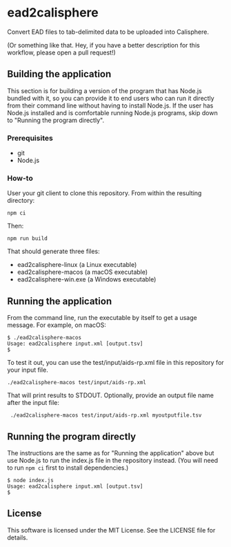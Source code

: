 # ead2calisphere

Convert EAD files to tab-delimited data to be uploaded into Calisphere.

(Or something like that. Hey, if you have a better description for this
workflow, please open a pull request!)

## Building the application

This section is for building a version of the program that has Node.js bundled
with it, so you can provide it to end users who can run it directly from their
command line without having to install Node.js. If the user has Node.js
installed and is comfortable running Node.js programs, skip down to "Running the
program directly". 

### Prerequisites

* git
* Node.js

### How-to

User your git client to clone this repository. From within the resulting
directory:

```
npm ci
```

Then:

```
npm run build
```

That should generate three files:

* ead2calisphere-linux (a Linux executable)
* ead2calisphere-macos (a macOS executable)
* ead2calisphere-win.exe (a Windows executable)

## Running the application

From the command line, run the executable by itself to get a usage message. For
example, on macOS:

```console
$ ./ead2calisphere-macos
Usage: ead2calisphere input.xml [output.tsv]
$
```

To test it out, you can use the test/input/aids-rp.xml file in this repository
for your input file.

```
./ead2calisphere-macos test/input/aids-rp.xml
```

That will print results to STDOUT. Optionally, provide an output file name after
the input file:

```
 ./ead2calisphere-macos test/input/aids-rp.xml myoutputfile.tsv
 ```

## Running the program directly

The instructions are the same as for "Running the application" above but use
Node.js to run the index.js file in the repository instead. (You will need to
run `npm ci` first to install dependencies.)

```console
$ node index.js 
Usage: ead2calisphere input.xml [output.tsv]
$
```

## License

This software is licensed under the MIT License. See the LICENSE file for
details.
